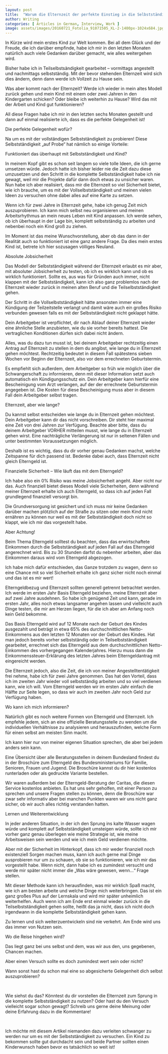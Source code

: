 ```yaml
---
layout: post
title:  "Warum die Elternzeit der perfekte Einstieg in die Selbstständigkeit sein kann"
author: Writing
categories: [ Articles in German, Interview, Work ]
image: assets/images/20160721_Fotolia_91071505_XL-2-1400px-1024x684.jpg
---
```



In Kürze wird mein erstes Kind zur Welt kommen. Bei all dem Glück und der Freude, die ich darüber empfinde, habe ich mir in den letzten Monaten natürlich auch viele Gedanken darüber gemacht, wie alles weitergehen wird.

Bisher habe ich in Teilselbstsändigkeit gearbeitet – vormittags angestellt und nachmittags selbstständig. Mit der bevor stehenden Elternzeit wird sich dies ändern, denn dann werde ich Vollzeit zu Hause sein.

Was aber kommt nach der Elternzeit? Werde ich wieder in mein altes Modell zurück gehen und mein Kind mit einem oder zwei Jahren in den Kindergarten schicken? Oder bleibe ich weiterhin zu Hause? Wird das mit der Arbeit und Kind gut funktionieren?

All diese Fragen habe ich mir in den letzten sechs Monaten gestellt und dann auf einmal realisierte ich, dass es die perfekte Gelegenheit ist!

Die perfekte Gelegenheit wofür?

Na um es mit der vollständigen Selbstständigkeit zu probieren! Diese Selbstständigkeit „auf Probe“ hat nämlich so einige Vorteile:

Funktioniert das überhaupt mit Selbstständigkeit und Kind?

In meinem Kopf gibt es schon seit langem so viele tolle Ideen, die ich gerne umsetzen würde. Jedoch hatte ich bisher leider nie die Zeit dazu diese umzusetzen und den Schritt in die komplette Selbstständigkeit habe ich nie gewagt, weil mir die Projekte dafür dann doch etwas zu unsicher waren. Nun habe ich aber realisiert, dass mir die Elternzeit so viel Sicherheit bietet, wie ich brauche, um es mit der Vollselbstständigkeit und meinen vielen Ideen zu versuchen ohne dabei alles auf eine Karte zu setzen.

Wenn ich für zwei Jahre in Elternzeit gehe, habe ich genug Zeit mich auszuprobieren. Ich kann mich selbst neu organisieren und meinen Arbeitsrhythmus an mein neues Leben mit Kind anpassen. Ich werde sehen, ob ich überhaupt in der Lage bin, komplett selbstständig zu arbeiten und nebenbei noch ein Kind groß zu ziehen.

Im Moment ist das meine Wunschvorstellung, aber ob das dann in der Realität auch so funktioniert ist eine ganz andere Frage. Da dies mein erstes Kind ist, betrete ich hier sozusagen völliges Neuland.

Absolute Jobsicherheit

Das Modell der Selbstständigkeit während der Elternzeit erlaubt es mir aber, mit absoluter Jobsicherheit zu testen, ob ich es wirklich kann und ob es wirklich funktioniert. Sollte es, aus was für Gründen auch immer, nicht klappen mit der Selbstständigkeit, kann ich also ganz problemlos nach der Elternzeit wieder zurück in meinen alten Beruf und die Teilselbstständigkeit gehen.

Der Schritt in die Vollselbstständigkeit hätte ansonsten immer eine Kündigung der Teilzeitstelle verlangt und damit wäre auch ein großes Risiko verbunden gewesen falls es mit der Selbstständigkeit nicht geklappt hätte.

Dein Arbeitgeber ist verpflichtet, dir nach Ablauf deiner Elternzeit wieder eine ähnliche Stelle anzubieten, wie du sie vorher bereits hattest. Die vertraglichen Konditionen dürfen sich dabei nicht ändern.

Alles, was du dazu tun musst ist, bei deinem Arbeitgeber rechtzeitig einen Antrag auf Elternzeit zu stellen in dem du angibst, wie lange du in Elternzeit gehen möchtest. Rechtzeitig bedeutet in diesem Fall spätestens sieben Wochen vor Beginn der Elternzeit, also vor dem errechneten Geburtstermin.

Es empfiehlt sich außerdem, dem Arbeitgeber so früh wie möglich über die Schwangerschaft zu informieren, denn mit dieser Information setzt auch automatisch ein Kündigungsschutz ein. Dein Arbeitgeber kann hierfür eine Bescheinigung vom Arzt verlangen, auf der der errechnete Geburtstermin angegeben ist. Die Kosten für diese Bescheinigung muss aber in diesem Fall dein Arbeitgeber selbst tragen.

Elternzeit, aber wie lange?

Du kannst selbst entscheiden wie lange du in Elternzeit gehen möchtest. Dein Arbeitgeber kann dir das nicht vorschreiben. Dir steht hier maximal eine Zeit von drei Jahren zur Verfügung. Beachte aber bitte, dass du deinem Arbeitgeber VORHER mitteilen musst, wie lange du in Elternzeit gehen wirst. Eine nachträgliche Verlängerung ist nur in seltenen Fällen und unter bestimmten Voraussetzungen möglich.

Deshalb ist es wichtig, dass du dir vorher genau Gedanken machst, welche Zeitspanne für dich passend ist. Bedenke dabei auch, dass Elternzeit nicht gleich Elterngeld ist.

Finanzielle Sicherheit – Wie läuft das mit dem Elterngeld?

Ich habe also ein 0% Risiko was meine Jobsicherheit angeht. Aber nicht nur das. Auch finanziell bietet dieses Modell viele Sicherheiten, denn während meiner Elternzeit erhalte ich auch Elterngeld, so dass ich auf jeden Fall grundlegend finanziell versorgt bin.

Die Grundversorgung ist gesichert und ich muss mir keine Gedanken darüber machen plötzlich auf der Straße zu sitzen oder mein Kind nicht ernähren zu können nur weil es mit der Selbstständigkeit doch nicht so klappt, wie ich mir das vorgestellt habe.

Aber Achtung!

Beim Thema Elterngeld solltest du beachten, dass das erwirtschaftete Einkommen durch die Selbstständigkeit auf jeden Fall auf das Elterngeld angerechnet wird. Bis zu 30 Stunden darfst du nebenher arbeiten, aber das Einkommen daraus wird vom Elterngeld abgezogen.

Ich habe mich dafür entschieden, das Ganze trotzdem zu wagen, denn so eine Chance mit so viel Sicherheit erhalte ich ganz sicher nicht noch einmal und das ist es mir wert!

Elterngeldbezug und Elternzeit sollten generell getrennt betrachtet werden. Ich werde im ersten Jahr Basis Elterngeld beziehen, meine Elternzeit aber auf zwei Jahre ausdehnen. So habe ich genügend Zeit und kann, gerade im ersten Jahr, alles noch etwas langsamer angehen lassen und vielleicht auch Dinge testen, die mir am Herzen liegen, für die ich aber am Anfang noch kein Geld bekomme.

Das Basis Elterngeld wird auf 12 Monate nach der Geburt des Kindes ausgezahlt und beträgt in etwa 65% des durchschnittlichen Netto-Einkommens aus den letzten 12 Monaten vor der Geburt des Kindes. Hat man jedoch bereits vorher selbstständig oder in Teilselbstständigkeit gearbeitet, errechnet sich das Elterngeld aus dem durchschnittlichen Netto-Einkommen des vorhergegangen Kalenderjahres. Hierzu muss dann die Einkommenssteuer-Erklärung des letzten Jahres beim Elterngeldantrag mit eingereicht werden.

Die Elternzeit jedoch, also die Zeit, die ich von meiner Angestelltentätigkeit frei nehme, habe ich für zwei Jahre genommen. Das hat den Vorteil, dass ich im zweiten Jahr wieder voll selbstständig arbeiten und so viel verdienen kann, wie ich will. Vom Elterngeld werden wir im ersten Jahr einfach die Hälfte zur Seite legen, so dass wir auch im zweiten Jahr noch Geld zur Verfügung haben.

Wo kann ich mich informieren?

Natürlich gibt es noch weitere Formen von Elterngeld und Elternzeit. Ich empfehle jedem, sich an eine offizielle Beratungsstelle zu wenden um die individuellen Verhältnisse zu analysieren und herauszufinden, welche Form für einen selbst am meisten Sinn macht.

Ich kann hier nur von meiner eigenen Situation sprechen, die aber bei jedem anders sein kann.

Eine Übersicht über alle Beratungsstellen in deinem Bundesland findest du in der Broschüre zum Elterngeld des Bundesministeriums für Familie, Senioren, Frauen und Jugend. Die Broschüre kannst du dir hier kostenlos runterladen oder als gedruckte Variante bestellen.

Wir waren außerdem bei der Elterngeld-Beratung der Caritas, die diesen Service kostenlos anbieten. Es hat uns sehr geholfen, mit einer Person zu sprechen und unsere Fragen stellen zu können, denn die Broschüre war zwar sehr informativ aber bei manchen Punkten waren wir uns nicht ganz sicher, ob wir auch alles richtig verstanden hatten.

Lernen und Weiterentwicklung

In jeder anderen Situation, in der ich den Sprung ins kalte Wasser wagen würde und komplett auf Selbstständigkeit umsteigen würde, sollte ich mir vorher ganz genau überlegen wie meine Strategie ist, wie meine Arbeitsweisen sein werden und wie ich mein Geld verdienen möchte.

Aber mit der Sicherheit im Hinterkopf, dass ich mir weder finanziell noch existenziell Sorgen machen muss, kann ich auch gerne mal Dinge ausprobieren nur um zu schauen, ob sie so funktionieren, wie ich mir das vorgestellt habe. Wenn nicht, dann habe ich es zumindest versucht und werde mir später nicht immer die „Was wäre gewesen, wenn…“ Frage stellen.

Mit dieser Methode kann ich herausfinden, was mir wirklich Spaß macht, wie ich am besten arbeite und welche Dinge mich weiterbringen. Das ist ein ganz großes Plus auf der Lernskala und wird mir später unheimlich weiterhelfen. Auch wenn ich am Ende erst einmal wieder zurück in die Teilselbstständigkeit gehen sollte, heißt das ja nicht, dass ich nicht doch irgendwann in die komplette Selbstständigkeit gehen kann.

Zu lernen und sich weiterzuentwickeln sind nie verkehrt. Am Ende wird uns das immer von Nutzen sein.

Wo die Reise hingehen wird?

Das liegt ganz bei uns selbst und dem, was wir aus den, uns gegebenen, Chancen machen.

Aber einen Versuch sollte es doch zumindest wert sein oder nicht?

Wann sonst hast du schon mal eine so abgesicherte Gelegenheit dich selbst auszuprobieren?

 

Wie siehst du das? Könntest du dir vorstellen die Elternzeit zum Sprung in die komplette Selbstständigkeit zu nutzen? Oder hast du den Versuch vielleicht sogar schon gewagt? Schreib uns gerne deine Meinung oder deine Erfahrung dazu in die Kommentare!

 

Ich möchte mit diesem Artikel niemanden dazu verleiten schwanger zu werden nur um es mit der Selbstständigkeit zu versuchen. Ein Kind zu bekommen sollte gut durchdacht sein und beide Partner sollten einen Kinderwunsch haben bevor es tatsächlich so weit ist!

